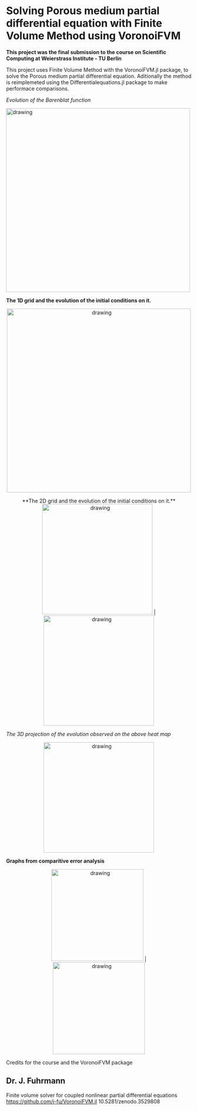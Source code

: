 # Solving Porous medium partial differential equation with Finite Volume Method using VoronoiFVM

**This project was the final submission to the course on Scientific Computing at Weierstrass Institute - TU Berlin**

This project uses Finite Volume Method with the VoronoiFVM.jl package, to solve the Porous medium partial differential equation. Aditionally the method is reimplemeted using the Differentialequations.jl package to make performace comparisons.

*Evolution of the Barenblat function*

<img src="https://user-images.githubusercontent.com/38491149/166873345-0438136e-7f96-4602-ae4e-70ac3bc5ead8.png" alt="drawing" width="500"/>

**The 1D grid and the evolution of the initial conditions on it.**
<p align="center">
<img src="https://user-images.githubusercontent.com/38491149/166873513-2a391cfa-9ebf-4994-a6fb-ed3a5020f843.png" alt="drawing" width="500"/>
<p>

<p align="center">
**The 2D grid and the evolution of the initial conditions on it.**
<img src="https://user-images.githubusercontent.com/38491149/166873579-e2f26c60-e8f4-4cdb-99d4-fe1faaafea3b.png" alt="drawing" width="300"/> | <img src="https://user-images.githubusercontent.com/38491149/166873614-dc4a8347-d9cb-4932-bbe8-89845b8acc8f.png" alt="drawing" width="300"/>
<p>

*The 3D projection of the evolution observed on the above heat map*
<p align="center">
<img src="https://user-images.githubusercontent.com/38491149/166873645-c38394a1-4d69-443f-8df7-9b9a4809ef1c.png" alt="drawing" width="300"/>
<p>

**Graphs from comparitive error analysis**

<p align="center">
<img src="https://user-images.githubusercontent.com/38491149/166873797-62c6c680-5487-4107-84a1-ee76046570be.png" alt="drawing" width="250"/> | <img src="https://user-images.githubusercontent.com/38491149/166873825-5b282abb-d24f-44e0-ac27-14208634c1e0.png" alt="drawing" width="250"/>
<p>

Credits for the course and the VoronoiFVM package 

Dr. J. Fuhrmann
---
Finite volume solver for coupled nonlinear partial differential equations
https://github.com/j-fu/VoronoiFVM.jl
10.5281/zenodo.3529808
